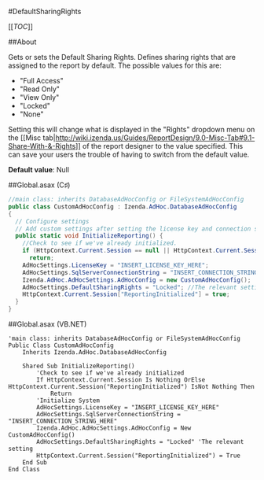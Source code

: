 #DefaultSharingRights

[[_TOC_]]

##About

Gets or sets the Default Sharing Rights. Defines sharing rights that are assigned to the report by default. The possible values for this are:

* "Full Access"
* "Read Only"
* "View Only"
* "Locked"
* "None"

Setting this will change what is displayed in the "Rights" dropdown menu on the [[Misc tab|http://wiki.izenda.us/Guides/ReportDesign/9.0-Misc-Tab#9.1-Share-With-&-Rights]] of the report designer to the value specified. This can save your users the trouble of having to switch from the default value.

**Default value**: Null

##Global.asax (C♯)

```csharp
//main class: inherits DatabaseAdHocConfig or FileSystemAdHocConfig
public class CustomAdHocConfig : Izenda.AdHoc.DatabaseAdHocConfig
{
  // Configure settings
  // Add custom settings after setting the license key and connection string by overriding the ConfigureSettings() method
  public static void InitializeReporting() {
    //Check to see if we've already initialized.
    if (HttpContext.Current.Session == null || HttpContext.Current.Session["ReportingInitialized"] != null)
      return;
    AdHocSettings.LicenseKey = "INSERT_LICENSE_KEY_HERE";
    AdHocSettings.SqlServerConnectionString = "INSERT_CONNECTION_STRING_HERE";
    Izenda.AdHoc.AdHocSettings.AdHocConfig = new CustomAdHocConfig();
    AdHocSettings.DefaultSharingRights = "Locked"; //The relevant setting
    HttpContext.Current.Session["ReportingInitialized"] = true;
  }
}
```

##Global.asax (VB.NET)

```visualbasic
'main class: inherits DatabaseAdHocConfig or FileSystemAdHocConfig
Public Class CustomAdHocConfig
    Inherits Izenda.AdHoc.DatabaseAdHocConfig

    Shared Sub InitializeReporting()
        'Check to see if we've already initialized
        If HttpContext.Current.Session Is Nothing OrElse HttpContext.Current.Session("ReportingInitialized") IsNot Nothing Then
            Return
        'Initialize System
        AdHocSettings.LicenseKey = "INSERT_LICENSE_KEY_HERE"
        AdHocSettings.SqlServerConnectionString = "INSERT_CONNECTION_STRING_HERE"
        Izenda.AdHoc.AdHocSettings.AdHocConfig = New CustomAdHocConfig()
        AdHocSettings.DefaultSharingRights = "Locked" 'The relevant setting
        HttpContext.Current.Session("ReportingInitialized") = True
    End Sub
End Class
```